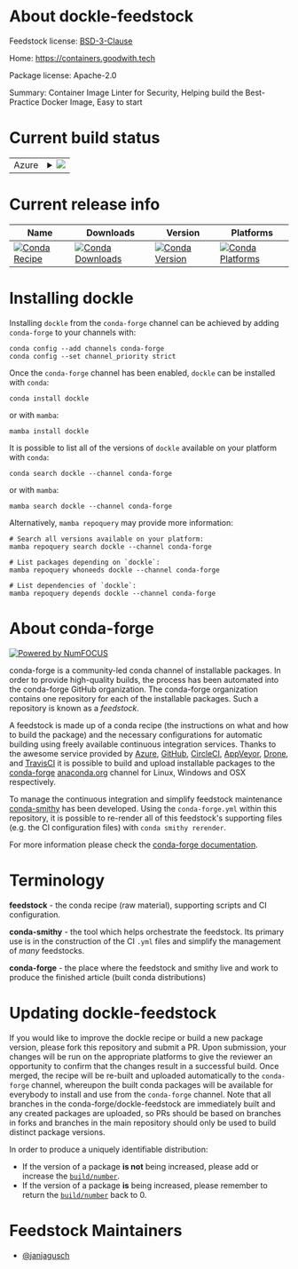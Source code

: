 About dockle-feedstock
======================

Feedstock license: [BSD-3-Clause](https://github.com/conda-forge/dockle-feedstock/blob/main/LICENSE.txt)

Home: https://containers.goodwith.tech

Package license: Apache-2.0

Summary: Container Image Linter for Security, Helping build the Best-Practice Docker Image, Easy to start

Current build status
====================


<table>
    
  <tr>
    <td>Azure</td>
    <td>
      <details>
        <summary>
          <a href="https://dev.azure.com/conda-forge/feedstock-builds/_build/latest?definitionId=23235&branchName=main">
            <img src="https://dev.azure.com/conda-forge/feedstock-builds/_apis/build/status/dockle-feedstock?branchName=main">
          </a>
        </summary>
        <table>
          <thead><tr><th>Variant</th><th>Status</th></tr></thead>
          <tbody><tr>
              <td>linux_64</td>
              <td>
                <a href="https://dev.azure.com/conda-forge/feedstock-builds/_build/latest?definitionId=23235&branchName=main">
                  <img src="https://dev.azure.com/conda-forge/feedstock-builds/_apis/build/status/dockle-feedstock?branchName=main&jobName=linux&configuration=linux%20linux_64_" alt="variant">
                </a>
              </td>
            </tr><tr>
              <td>osx_64</td>
              <td>
                <a href="https://dev.azure.com/conda-forge/feedstock-builds/_build/latest?definitionId=23235&branchName=main">
                  <img src="https://dev.azure.com/conda-forge/feedstock-builds/_apis/build/status/dockle-feedstock?branchName=main&jobName=osx&configuration=osx%20osx_64_" alt="variant">
                </a>
              </td>
            </tr>
          </tbody>
        </table>
      </details>
    </td>
  </tr>
</table>

Current release info
====================

| Name | Downloads | Version | Platforms |
| --- | --- | --- | --- |
| [![Conda Recipe](https://img.shields.io/badge/recipe-dockle-green.svg)](https://anaconda.org/conda-forge/dockle) | [![Conda Downloads](https://img.shields.io/conda/dn/conda-forge/dockle.svg)](https://anaconda.org/conda-forge/dockle) | [![Conda Version](https://img.shields.io/conda/vn/conda-forge/dockle.svg)](https://anaconda.org/conda-forge/dockle) | [![Conda Platforms](https://img.shields.io/conda/pn/conda-forge/dockle.svg)](https://anaconda.org/conda-forge/dockle) |

Installing dockle
=================

Installing `dockle` from the `conda-forge` channel can be achieved by adding `conda-forge` to your channels with:

```
conda config --add channels conda-forge
conda config --set channel_priority strict
```

Once the `conda-forge` channel has been enabled, `dockle` can be installed with `conda`:

```
conda install dockle
```

or with `mamba`:

```
mamba install dockle
```

It is possible to list all of the versions of `dockle` available on your platform with `conda`:

```
conda search dockle --channel conda-forge
```

or with `mamba`:

```
mamba search dockle --channel conda-forge
```

Alternatively, `mamba repoquery` may provide more information:

```
# Search all versions available on your platform:
mamba repoquery search dockle --channel conda-forge

# List packages depending on `dockle`:
mamba repoquery whoneeds dockle --channel conda-forge

# List dependencies of `dockle`:
mamba repoquery depends dockle --channel conda-forge
```


About conda-forge
=================

[![Powered by
NumFOCUS](https://img.shields.io/badge/powered%20by-NumFOCUS-orange.svg?style=flat&colorA=E1523D&colorB=007D8A)](https://numfocus.org)

conda-forge is a community-led conda channel of installable packages.
In order to provide high-quality builds, the process has been automated into the
conda-forge GitHub organization. The conda-forge organization contains one repository
for each of the installable packages. Such a repository is known as a *feedstock*.

A feedstock is made up of a conda recipe (the instructions on what and how to build
the package) and the necessary configurations for automatic building using freely
available continuous integration services. Thanks to the awesome service provided by
[Azure](https://azure.microsoft.com/en-us/services/devops/), [GitHub](https://github.com/),
[CircleCI](https://circleci.com/), [AppVeyor](https://www.appveyor.com/),
[Drone](https://cloud.drone.io/welcome), and [TravisCI](https://travis-ci.com/)
it is possible to build and upload installable packages to the
[conda-forge](https://anaconda.org/conda-forge) [anaconda.org](https://anaconda.org/)
channel for Linux, Windows and OSX respectively.

To manage the continuous integration and simplify feedstock maintenance
[conda-smithy](https://github.com/conda-forge/conda-smithy) has been developed.
Using the ``conda-forge.yml`` within this repository, it is possible to re-render all of
this feedstock's supporting files (e.g. the CI configuration files) with ``conda smithy rerender``.

For more information please check the [conda-forge documentation](https://conda-forge.org/docs/).

Terminology
===========

**feedstock** - the conda recipe (raw material), supporting scripts and CI configuration.

**conda-smithy** - the tool which helps orchestrate the feedstock.
                   Its primary use is in the construction of the CI ``.yml`` files
                   and simplify the management of *many* feedstocks.

**conda-forge** - the place where the feedstock and smithy live and work to
                  produce the finished article (built conda distributions)


Updating dockle-feedstock
=========================

If you would like to improve the dockle recipe or build a new
package version, please fork this repository and submit a PR. Upon submission,
your changes will be run on the appropriate platforms to give the reviewer an
opportunity to confirm that the changes result in a successful build. Once
merged, the recipe will be re-built and uploaded automatically to the
`conda-forge` channel, whereupon the built conda packages will be available for
everybody to install and use from the `conda-forge` channel.
Note that all branches in the conda-forge/dockle-feedstock are
immediately built and any created packages are uploaded, so PRs should be based
on branches in forks and branches in the main repository should only be used to
build distinct package versions.

In order to produce a uniquely identifiable distribution:
 * If the version of a package **is not** being increased, please add or increase
   the [``build/number``](https://docs.conda.io/projects/conda-build/en/latest/resources/define-metadata.html#build-number-and-string).
 * If the version of a package **is** being increased, please remember to return
   the [``build/number``](https://docs.conda.io/projects/conda-build/en/latest/resources/define-metadata.html#build-number-and-string)
   back to 0.

Feedstock Maintainers
=====================

* [@janjagusch](https://github.com/janjagusch/)

